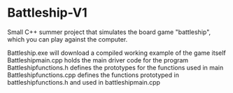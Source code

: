 # Battleship-V1
Small C++ summer project that simulates the board game "battleship", which you can play against the computer.

Battleship.exe will download a compiled working example of the game itself
Battleshipmain.cpp holds the main driver code for the program
Battleshipfunctions.h defines the prototypes for the functions used in main
Battleshipfunctions.cpp defines the functions prototyped in battleshipfunctions.h and used in battleshipmain.cpp

